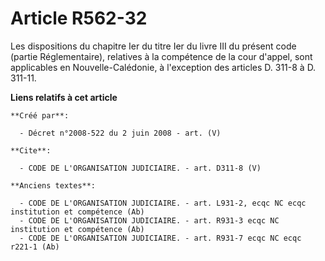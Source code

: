 # Article R562-32

Les dispositions du chapitre Ier du titre Ier du livre III du présent code (partie Réglementaire), relatives à la compétence
de la cour d'appel, sont applicables en Nouvelle-Calédonie, à l'exception des articles D. 311-8 à D. 311-11.

**Liens relatifs à cet article**

	**Créé par**:

	  - Décret n°2008-522 du 2 juin 2008 - art. (V)

	**Cite**:

	  - CODE DE L'ORGANISATION JUDICIAIRE. - art. D311-8 (V)

	**Anciens textes**:

	  - CODE DE L'ORGANISATION JUDICIAIRE. - art. L931-2, ecqc NC ecqc institution et compétence (Ab)
	  - CODE DE L'ORGANISATION JUDICIAIRE. - art. R931-3 ecqc NC institution et compétence (Ab)
	  - CODE DE L'ORGANISATION JUDICIAIRE. - art. R931-7 ecqc NC ecqc r221-1 (Ab)
